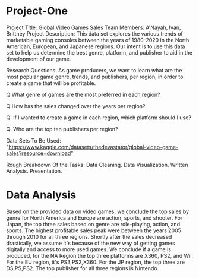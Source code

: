 # Project-One
Project Title: Global Video Games Sales 
Team Members: A'Nayah, Ivan, Brittney
Project Description: This data set explores the various trends of marketable gaming consoles between the years of 1980-2020 in the North American, European, and Japanese regions. Our intent is to use this data set to help us determine the best genre, platform, and publisher to aid in the development of our game.


Research Questions: As game producers, we want to learn what are the most popular game genre, trends, and publishers, per region, in order to create a game that will be profitable.

Q:What genre of games are the most preferred in each region?

Q:How has the sales changed over the years per region?

Q: If I wanted to create a game in each region, which platform should I use? 

Q: Who are the top ten publishers per region?


Data Sets To Be Used: "https://www.kaggle.com/datasets/thedevastator/global-video-game-sales?resource=download"

Rough Breakdown Of the Tasks: Data Cleaning. Data Visualization. Written Analysis. Presentation.

# Data Analysis

Based on the provided data on video games, we conclude the top sales by genre for North America and Europe are action, sports, and shooter. For Japan, the top three sales based on genre are role-playing, action, and sports.
The highest profitable sales peak were between the years 2005 through 2010 for all three regions.
Shortly after the sales decreased drastically, we assume it's because of the new way of getting games digitally and access to more used games.
We conclude if a game is produced, for the NA Region the top three platforms are X360, PS2, and Wii. For the EU region, it's PS3,PS2,X360. For the JP region, the top three are DS,PS,PS2. 
The top publisher for all three regions is Nintendo. 

